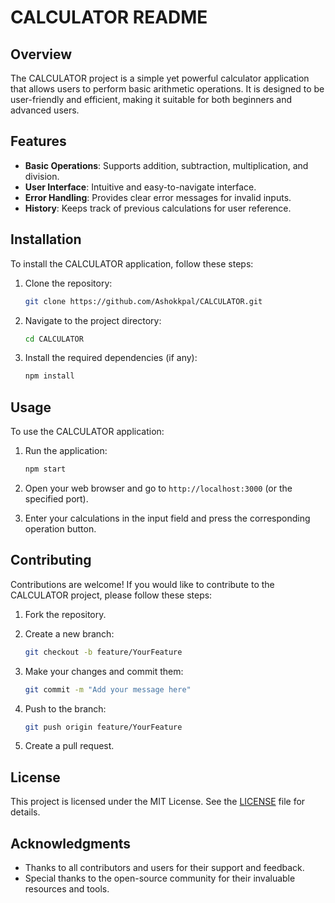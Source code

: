 # CALCULATOR README

## Overview

The CALCULATOR project is a simple yet powerful calculator application that allows users to perform basic arithmetic operations. It is designed to be user-friendly and efficient, making it suitable for both beginners and advanced users.

## Features

- **Basic Operations**: Supports addition, subtraction, multiplication, and division.
- **User  Interface**: Intuitive and easy-to-navigate interface.
- **Error Handling**: Provides clear error messages for invalid inputs.
- **History**: Keeps track of previous calculations for user reference.

## Installation

To install the CALCULATOR application, follow these steps:

1. Clone the repository:
   ```bash
   git clone https://github.com/Ashokkpal/CALCULATOR.git
   ```

2. Navigate to the project directory:
   ```bash
   cd CALCULATOR
   ```

3. Install the required dependencies (if any):
   ```bash
   npm install
   ```

## Usage

To use the CALCULATOR application:

1. Run the application:
   ```bash
   npm start
   ```

2. Open your web browser and go to `http://localhost:3000` (or the specified port).

3. Enter your calculations in the input field and press the corresponding operation button.

## Contributing

Contributions are welcome! If you would like to contribute to the CALCULATOR project, please follow these steps:

1. Fork the repository.
2. Create a new branch:
   ```bash
   git checkout -b feature/YourFeature
   ```

3. Make your changes and commit them:
   ```bash
   git commit -m "Add your message here"
   ```

4. Push to the branch:
   ```bash
   git push origin feature/YourFeature
   ```

5. Create a pull request.

## License

This project is licensed under the MIT License. See the [LICENSE](LICENSE) file for details.

## Acknowledgments

- Thanks to all contributors and users for their support and feedback.
- Special thanks to the open-source community for their invaluable resources and tools.
